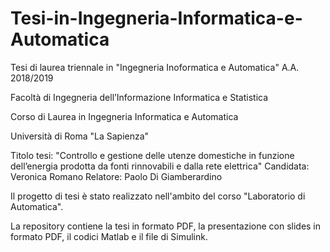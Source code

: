 # Tesi-in-Ingegneria-Informatica-e-Automatica

Tesi di laurea triennale in "Ingegneria Inoformatica e Automatica" A.A. 2018/2019

Facoltà di Ingegneria dell’Informazione Informatica e Statistica

Corso di Laurea in Ingegneria Informatica e Automatica

Università di Roma "La Sapienza"

Titolo tesi: "Controllo e gestione delle utenze domestiche in funzione dell’energia prodotta da fonti rinnovabili e dalla rete elettrica"
Candidata: Veronica Romano
Relatore: Paolo Di Giamberardino

Il progetto di tesi è stato realizzato nell'ambito del corso "Laboratorio di Automatica". 


La repository contiene la tesi in formato PDF, la presentazione con slides in formato PDF, il codici Matlab e il file di Simulink.
